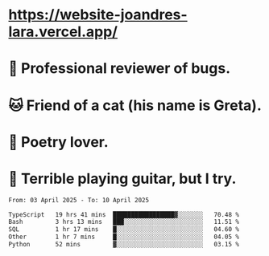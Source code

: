 # https://website-joandres-lara.vercel.app/
# 🐛 Professional reviewer of bugs.
# 🐱 Friend of a cat (his name is Greta).
# 📜 Poetry lover.
# 🎸 Terrible playing guitar, but I try.

<!--START_SECTION:waka-->

```txt
From: 03 April 2025 - To: 10 April 2025

TypeScript   19 hrs 41 mins  █████████████████▓░░░░░░░   70.48 %
Bash         3 hrs 13 mins   ███░░░░░░░░░░░░░░░░░░░░░░   11.51 %
SQL          1 hr 17 mins    █░░░░░░░░░░░░░░░░░░░░░░░░   04.60 %
Other        1 hr 7 mins     █░░░░░░░░░░░░░░░░░░░░░░░░   04.05 %
Python       52 mins         ▓░░░░░░░░░░░░░░░░░░░░░░░░   03.15 %
```

<!--END_SECTION:waka-->
